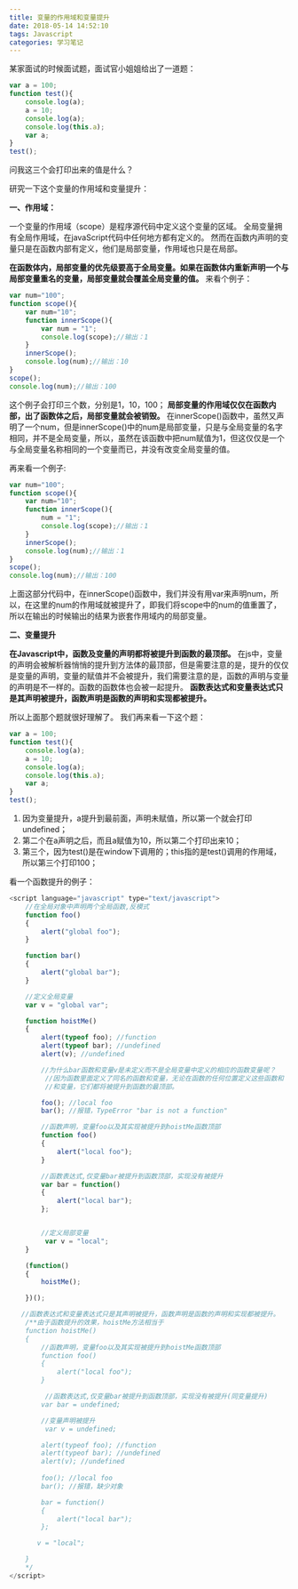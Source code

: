 ```yaml
---
title: 变量的作用域和变量提升
date: 2018-05-14 14:52:10
tags: Javascript
categories: 学习笔记
---
```

某家面试的时候面试题，面试官小姐姐给出了一道题：
```javascript
var a = 100;
function test(){
	console.log(a);
	a = 10;
	console.log(a);
	console.log(this.a);
	var a;
}
test();
```
问我这三个会打印出来的值是什么？


研究一下这个变量的作用域和变量提升：

**一、作用域：**

一个变量的作用域（scope）是程序源代码中定义这个变量的区域。 
全局变量拥有全局作用域，在javaScript代码中任何地方都有定义的。 
然而在函数内声明的变量只是在函数内部有定义，他们是局部变量，作用域也只是在局部。

**在函数体内，局部变量的优先级要高于全局变量。如果在函数体内重新声明一个与局部变量重名的变量，局部变量就会覆盖全局变量的值。**
来看个例子：

```javascript
var num="100";
function scope(){
	var num="10";
    function innerScope(){
        var num = "1";
        console.log(scope);//输出：1
    }
    innerScope();
    console.log(num);//输出：10
}
scope();
console.log(num);//输出：100
```
这个例子会打印三个数，分别是1，10，100；
**局部变量的作用域仅仅在函数内部，出了函数体之后，局部变量就会被销毁。**
在innerScope()函数中，虽然又声明了一个num，但是innerScope()中的num是局部变量，只是与全局变量的名字相同，并不是全局变量，所以，虽然在该函数中把num赋值为1，但这仅仅是一个与全局变量名称相同的一个变量而已，并没有改变全局变量的值。

再来看一个例子:

```javascript
var num="100";
function scope(){
	var num="10";
    function innerScope(){
        num = "1";
        console.log(scope);//输出：1
    }
    innerScope();
    console.log(num);//输出：1
}
scope();
console.log(num);//输出：100
```
上面这部分代码中，在innerScope()函数中，我们并没有用var来声明num，所以，在这里的num的作用域就被提升了，即我们将scope中的num的值重置了，所以在输出的时候输出的结果为嵌套作用域内的局部变量。

**二、变量提升**

**在Javascript中，函数及变量的声明都将被提升到函数的最顶部。**
在js中，变量的声明会被解析器悄悄的提升到方法体的最顶部，但是需要注意的是，提升的仅仅是变量的声明，变量的赋值并不会被提升，我们需要注意的是，函数的声明与变量的声明是不一样的。函数的函数体也会被一起提升。
**函数表达式和变量表达式只是其声明被提升，函数声明是函数的声明和实现都被提升。**

所以上面那个题就很好理解了。
我们再来看一下这个题：
```javascript
var a = 100;
function test(){
	console.log(a);
	a = 10;
	console.log(a);
	console.log(this.a);
	var a;
}
test();
```
 1. 因为变量提升，a提升到最前面，声明未赋值，所以第一个就会打印undefined；
 2. 第二个在a声明之后，而且a赋值为10，所以第二个打印出来10；
 3. 第三个，因为test()是在window下调用的；this指的是test()调用的作用域，所以第三个打印100；

看一个函数提升的例子：

```javascript
<script language="javascript" type="text/javascript">    
    //在全局对象中声明两个全局函数,反模式  
    function foo()  
    {  
        alert("global foo");  
    }  

    function bar()  
    {  
        alert("global bar");  
    }  

    //定义全局变量  
    var v = "global var";  

    function hoistMe()  
    {  
        alert(typeof foo); //function  
        alert(typeof bar); //undefined  
        alert(v); //undefined  

        //为什么bar函数和变量v是未定义而不是全局变量中定义的相应的函数变量呢？  
         //因为函数里面定义了同名的函数和变量，无论在函数的任何位置定义这些函数和  
         //和变量，它们都将被提升到函数的最顶部。  

        foo(); //local foo  
        bar(); //报错，TypeError "bar is not a function"

        //函数声明，变量foo以及其实现被提升到hoistMe函数顶部  
        function foo()  
        {  
            alert("local foo");  
        }  

        //函数表达式,仅变量bar被提升到函数顶部，实现没有被提升  
        var bar = function()  
        {  
            alert("local bar");  
        };  


        //定义局部变量  
         var v = "local";  
    }  

    (function()  
    {  
        hoistMe();  

    })();  

   //函数表达式和变量表达式只是其声明被提升，函数声明是函数的声明和实现都被提升。  
    /**由于函数提升的效果，hoistMe方法相当于 
    function hoistMe() 
    { 
        //函数声明，变量foo以及其实现被提升到hoistMe函数顶部 
        function foo() 
        { 
            alert("local foo"); 
        } 

         //函数表达式,仅变量bar被提升到函数顶部，实现没有被提升(同变量提升) 
        var bar = undefined; 

        //变量声明被提升 
         var v = undefined; 

        alert(typeof foo); //function 
        alert(typeof bar); //undefined 
		alert(v); //undefined 
		
        foo(); //local foo 
        bar(); //报错，缺少对象 

        bar = function() 
        { 
            alert("local bar"); 
        }; 

       v = "local"; 

    } 
    */  
</script>  
```
